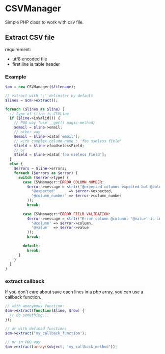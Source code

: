 # CSVManager
Simple PHP class to work with csv file.

## Extract CSV file

requirement:
 - utf8 encoded file
 - first line is table header

### Example
```php
$cm = new CSVManager($filename);

// extract with ';' delimiter by default
$lines = $cm->extract();

foreach ($lines as $line) {
  // type of $line is CSVLine
  if ($line->isValid()) {
    // POO wày (use __get() magic method)
    $email = $line->email;
    // other way
    $email = $line->data['email'];
    // with complex column name : 'foo useless field'
    $field = $line->fooUselessField;
    // or
    $field = $line->data['foo useless field'];
  }
  else {
    $errors = $line->errors;
    foreach ($errors as $error) {
      switch ($error->type) {
        case CSVManager::ERROR_COLUMN_NUMBER:
          $error->message = strtr("@expected columns expected but @column_number found.", array(
            '@expected'      => $error->expected,
            '@column_number' => $error->column_number
          ));
          break;
          
        case CSVManager::ERROR_FIELD_VALIDATION:
          $error->message = strtr("Error column @column: '@value' is invalid", array(
            '@column' => $error->column,
            '@value'  => $error->value
          ));
          break;
          
        default:
          break;
      }
    }
  }
}
```

### extract callback

If you don't care about save each lines in a php array, you can use a callback function.

```php
// with anonymous function:
$cm->extract(function($line, $row) {
  // do something...
});

// or with defined function:
$cm->extract('my_callback_function');

// or in POO way
$cm->extract(array($object, 'my_callback_method'));
```